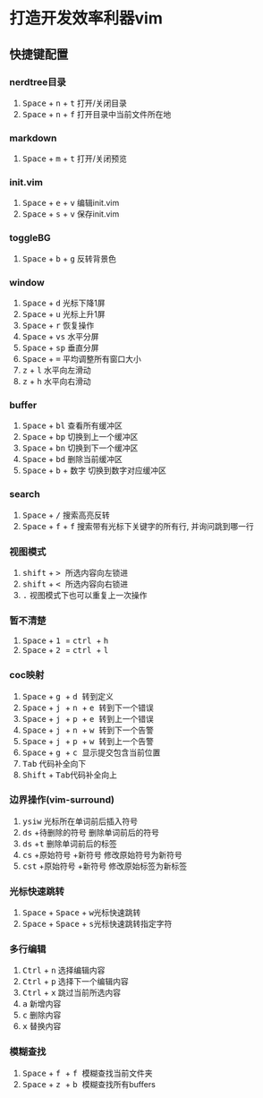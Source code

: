 # 打造开发效率利器vim

## 快捷键配置
### nerdtree目录
1. <kbd>Space</kbd> + <kbd>n</kbd> + <kbd>t</kbd> 打开/关闭目录
2. <kbd>Space</kbd> + <kbd>n</kbd> + <kbd>f</kbd> 打开目录中当前文件所在地
### markdown
1. <kbd>Space</kbd> + <kbd>m</kbd> + <kbd>t</kbd> 打开/关闭预览
### init.vim
1. <kbd>Space</kbd> + <kbd>e</kbd> + <kbd>v</kbd> 编辑init.vim
2. <kbd>Space</kbd> + <kbd>s</kbd> + <kbd>v</kbd> 保存init.vim
### toggleBG
1. <kbd>Space</kbd> + <kbd>b</kbd> + <kbd>g</kbd> 反转背景色
### window
1. <kbd>Space</kbd> + <kbd>d</kbd> 光标下降1屏
2. <kbd>Space</kbd> + <kbd>u</kbd> 光标上升1屏
3. <kbd>Space</kbd> + <kbd>r</kbd> 恢复操作
4. <kbd>Space</kbd> + <kbd>vs</kbd> 水平分屏
5. <kbd>Space</kbd> + <kbd>sp</kbd> 垂直分屏
6. <kbd>Space</kbd> + <kbd>=</kbd> 平均调整所有窗口大小
7. <kbd>z</kbd> + <kbd>l</kbd> 水平向左滑动
8. <kbd>z</kbd> + <kbd>h</kbd> 水平向右滑动
### buffer
1. <kbd>Space</kbd> + <kbd>bl</kbd> 查看所有缓冲区
2. <kbd>Space</kbd> + <kbd>bp</kbd> 切换到上一个缓冲区
3. <kbd>Space</kbd> + <kbd>bn</kbd> 切换到下一个缓冲区
4. <kbd>Space</kbd> + <kbd>bd</kbd> 删除当前缓冲区
5. <kbd>Space</kbd> + <kbd>b</kbd> + <kbd>数字</kbd> 切换到数字对应缓冲区
### search
1. <kbd>Space</kbd> + <kbd>/</kbd> 搜索高亮反转
2. <kbd>Space</kbd> + <kbd>f</kbd> + <kbd>f</kbd> 搜索带有光标下关键字的所有行, 并询问跳到哪一行
### 视图模式
1. <kbd>shift</kbd> + <kbd> > </kbd> 所选内容向左锁进
2. <kbd>shift</kbd> + <kbd> < </kbd> 所选内容向右锁进
3. <kbd>.</kbd> 视图模式下也可以重复上一次操作
### 暂不清楚
1. <kbd>Space</kbd> + <kbd> 1 </kbd>  = <kbd> ctrl </kbd> + <kbd> h </kbd> 
2. <kbd>Space</kbd> + <kbd> 2 </kbd>  = <kbd> ctrl </kbd> + <kbd> l </kbd> 
### coc映射
1. <kbd>Space</kbd> + <kbd> g </kbd> + <kbd> d </kbd> 转到定义
2. <kbd>Space</kbd> + <kbd> j </kbd> + <kbd> n </kbd> + <kbd> e </kbd> 转到下一个错误
3. <kbd>Space</kbd> + <kbd> j </kbd> + <kbd> p </kbd> + <kbd> e </kbd> 转到上一个错误
4. <kbd>Space</kbd> + <kbd> j </kbd> + <kbd> n </kbd> + <kbd> w </kbd> 转到下一个告警
5. <kbd>Space</kbd> + <kbd> j </kbd> + <kbd> p </kbd> + <kbd> w </kbd> 转到上一个告警
6. <kbd>Space</kbd> + <kbd> g </kbd> + <kbd> c </kbd> 显示提交包含当前位置
7. <kbd>Tab</kbd> 代码补全向下
7. <kbd>Shift</kbd> + <kbd>Tab</kbd>代码补全向上
### 边界操作(vim-surround)
1. <kbd>ysiw</kbd> 光标所在单词前后插入符号
2. <kbd>ds</kbd> +<kbd>待删除的符号</kbd> 删除单词前后的符号
3. <kbd>ds</kbd> +<kbd>t</kbd> 删除单词前后的标签
4. <kbd>cs</kbd> +<kbd>原始符号</kbd> +<kbd>新符号</kbd> 修改原始符号为新符号
5. <kbd>cst</kbd> +<kbd>原始符号</kbd> +<kbd>新符号</kbd> 修改原始标签为新标签
### 光标快速跳转
1. <kbd>Space</kbd> + <kbd>Space</kbd> + <kbd>w</kbd>光标快速跳转
2. <kbd>Space</kbd> + <kbd>Space</kbd> + <kbd>s</kbd>光标快速跳转指定字符
### 多行编辑
1. <kbd>Ctrl</kbd> + <kbd>n</kbd> 选择编辑内容
2. <kbd>Ctrl</kbd> + <kbd>p</kbd> 选择下一个编辑内容
3. <kbd>Ctrl</kbd> + <kbd>x</kbd> 跳过当前所选内容
4. <kbd>a</kbd> 新增内容
5. <kbd>c</kbd> 删除内容
6. <kbd>x</kbd> 替换内容
### 模糊查找
1. <kbd>Space</kbd> + <kbd> f </kbd> + <kbd> f </kbd> 模糊查找当前文件夹
2. <kbd>Space</kbd> + <kbd> z </kbd> + <kbd> b </kbd> 模糊查找所有buffers

